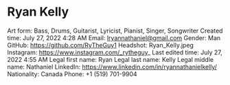 # Ryan Kelly

Art form: Bass, Drums, Guitarist, Lyricist, Pianist, Singer, Songwriter
Created time: July 27, 2022 4:28 AM
Email: lryannathaniel@gmail.com
Gender: Man
GitHub: https://github.com/RyTheGuy1
Headshot: Ryan_Kelly.jpeg
Instagram: https://www.instagram.com/_rytheguy_
Last edited time: July 27, 2022 4:55 AM
Legal first name: Ryan
Legal last name: Kelly
Legal middle name: Nathaniel
LinkedIn: https://www.linkedin.com/in/ryannathanielkelly/
Nationality: Canada
Phone: ‭+1 (519) 701-9904‬